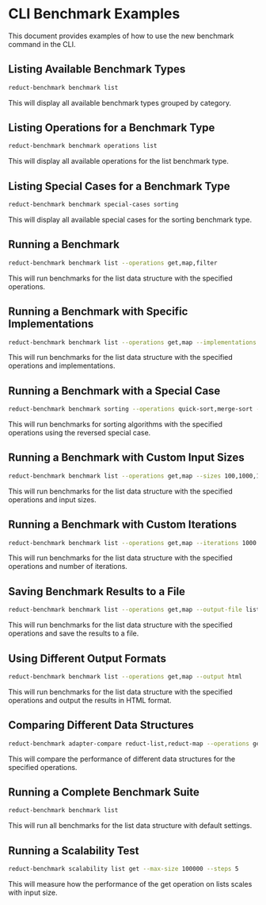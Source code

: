 # CLI Benchmark Examples

This document provides examples of how to use the new benchmark command in the CLI.

## Listing Available Benchmark Types

```bash
reduct-benchmark benchmark list
```

This will display all available benchmark types grouped by category.

## Listing Operations for a Benchmark Type

```bash
reduct-benchmark benchmark operations list
```

This will display all available operations for the list benchmark type.

## Listing Special Cases for a Benchmark Type

```bash
reduct-benchmark benchmark special-cases sorting
```

This will display all available special cases for the sorting benchmark type.

## Running a Benchmark

```bash
reduct-benchmark benchmark list --operations get,map,filter
```

This will run benchmarks for the list data structure with the specified operations.

## Running a Benchmark with Specific Implementations

```bash
reduct-benchmark benchmark list --operations get,map --implementations reduct-list,native-array
```

This will run benchmarks for the list data structure with the specified operations and implementations.

## Running a Benchmark with a Special Case

```bash
reduct-benchmark benchmark sorting --operations quick-sort,merge-sort --special-case reversed
```

This will run benchmarks for sorting algorithms with the specified operations using the reversed special case.

## Running a Benchmark with Custom Input Sizes

```bash
reduct-benchmark benchmark list --operations get,map --sizes 100,1000,10000
```

This will run benchmarks for the list data structure with the specified operations and input sizes.

## Running a Benchmark with Custom Iterations

```bash
reduct-benchmark benchmark list --operations get,map --iterations 1000
```

This will run benchmarks for the list data structure with the specified operations and number of iterations.

## Saving Benchmark Results to a File

```bash
reduct-benchmark benchmark list --operations get,map --output-file list-benchmark.md
```

This will run benchmarks for the list data structure with the specified operations and save the results to a file.

## Using Different Output Formats

```bash
reduct-benchmark benchmark list --operations get,map --output html
```

This will run benchmarks for the list data structure with the specified operations and output the results in HTML format.

## Comparing Different Data Structures

```bash
reduct-benchmark adapter-compare reduct-list,reduct-map --operations get,set --size 1000
```

This will compare the performance of different data structures for the specified operations.

## Running a Complete Benchmark Suite

```bash
reduct-benchmark benchmark list
```

This will run all benchmarks for the list data structure with default settings.

## Running a Scalability Test

```bash
reduct-benchmark scalability list get --max-size 100000 --steps 5
```

This will measure how the performance of the get operation on lists scales with input size.
